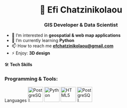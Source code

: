 <h1 align="center">👋 Efi Chatzinikolaou</h1>
<h3 align="center">GIS Developer & Data Scientist</h3>

<p></p>

- 👀 I’m interested in **geospatial & web map applications**
- 🌱 I’m currently learning **Python**
- 📫 How to reach me **efchatzinikolaou@gmail.com**
- ⚡ Enjoy: **3D design** 
  
🛠️ **Tech Skills**
<h3 align="left">Programming & Tools:</h3>
Languages

<img src="https://upload.wikimedia.org/wikipedia/commons/2/29/Postgresql_elephant.svg" alt="PostgreSQL" title="PostgreSQL" width="50" height="50">
<img src="https://upload.wikimedia.org/wikipedia/commons/4/4b/Python_logo_notext.svg" alt="Python" title="Python" width="50" height="50">
<img src="https://upload.wikimedia.org/wikipedia/commons/6/61/HTML5_logo_and_wordmark.svg" alt="HTML5" title="HTML5" width="50" height="50">
<img src="./images/postgresql_logo.svg" alt="PostgreSQL" width="50" height="50">

<!---
efchatzinikolaou/efchatzinikolaou is a ✨ special ✨ repository because its `README.md` (this file) appears on your GitHub profile.
You can click the Preview link to take a look at your changes.
--->
